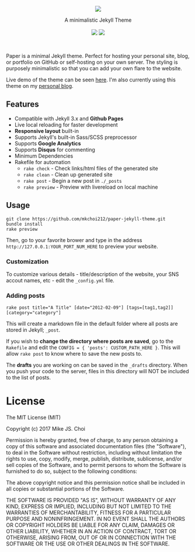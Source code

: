 <p align="center">
  <img src="./assets/paper-cover-photo.png">
  <p align="center">
  A minimalistic Jekyll Theme
  <br>
  <br>
  <a href="https://travis-ci.org/mkchoi212/paper-jekyll-theme"><img src="https://travis-ci.org/mkchoi212/paper-jekyll-theme.svg?branch=master"></a>
  <a href="https://raw.githubusercontent.com/mkchoi212/paper-jekyll-theme/master/LICENSE"><img src="https://img.shields.io/badge/license-MIT-blue.svg"></a>
  </p>
</p>
<br>

Paper is a minimal Jekyll theme. Perfect for hosting your personal site, blog, or portfolio on GitHub or self-hosting on your own server. The styling is purposely minimalistic so that you can add your own flare to the website.

Live demo of the theme can be seen [here](https://deadbeef.me/paper-jekyll-theme/). I'm also currently using this theme on my [personal blog](https://www.deadbeef.me).

## Features
- Compatible with Jekyll 3.x and **Github Pages**
- Live local reloading for faster development
- **Responsive layout** built-in
- Supports Jekyll's built-in Sass/SCSS preprocessor
- Supports **Google Analytics**
- Supports **Disqus** for commenting
- Minimum Dependencies
- Rakefile for automation
    - `rake check`    - Check links/html files of the generated site
    - `rake clean`    - Clean up generated site
    - `rake post`     - Begin a new post in `./_posts`
    - `rake preview`  - Preview with livereload on local machine

## Usage
```
git clone https://github.com/mkchoi212/paper-jekyll-theme.git
bundle install
rake preview
```

Then, go to your favorite brower and type in the address `http://127.0.0.1:YOUR_PORT_NUM_HERE` to preview your website.

### Customization
To customize various details - title/description of the website, your SNS accout names, etc - edit the `_config.yml` file. 

### Adding posts
```
rake post title="A Title" [date="2012-02-09"] [tags=[tag1,tag2]] [category="category"]
```
This will create a markdown file in the default folder where all posts are stored in Jekyll; `_post`.

If you wish to **change the directory where posts are saved**, go to the `Rakefile` and edit the `CONFIG = { 'posts': CUSTOM_PATH_HERE }`. This will allow `rake post` to know where to save the new posts to.

The **drafts** you are working on can be saved in the `_drafts` directory. When you push your code to the server, files in this directory will NOT be included to the list of posts.

# License
The MIT License (MIT)

Copyright (c) 2017 Mike JS. Choi

Permission is hereby granted, free of charge, to any person obtaining a copy of this software and associated documentation files (the "Software"), to deal in the Software without restriction, including without limitation the rights to use, copy, modify, merge, publish, distribute, sublicense, and/or sell copies of the Software, and to permit persons to whom the Software is furnished to do so, subject to the following conditions:

The above copyright notice and this permission notice shall be included in all copies or substantial portions of the Software.

THE SOFTWARE IS PROVIDED "AS IS", WITHOUT WARRANTY OF ANY KIND, EXPRESS OR IMPLIED, INCLUDING BUT NOT LIMITED TO THE WARRANTIES OF MERCHANTABILITY, FITNESS FOR A PARTICULAR PURPOSE AND NONINFRINGEMENT. IN NO EVENT SHALL THE AUTHORS OR COPYRIGHT HOLDERS BE LIABLE FOR ANY CLAIM, DAMAGES OR OTHER LIABILITY, WHETHER IN AN ACTION OF CONTRACT, TORT OR OTHERWISE, ARISING FROM, OUT OF OR IN CONNECTION WITH THE SOFTWARE OR THE USE OR OTHER DEALINGS IN THE SOFTWARE.

